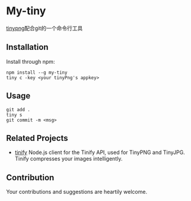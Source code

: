 # My-tiny
[tinypng](https://tinypng.com/)配合git的一个命令行工具
## Installation

Install through npm:
```
npm install --g my-tiny
tiny c -key <your tinyPng's appkey>
```

## Usage
```
git add .
tiny s
git commit -m <msg>
```

## Related Projects

* [tinify](https://github.com/tinify/tinify-nodejs) Node.js client for the Tinify API, used for TinyPNG and TinyJPG. Tinify compresses your images intelligently. 


## Contribution

Your contributions and suggestions are heartily welcome.

<!-- ## License
MIT -->
